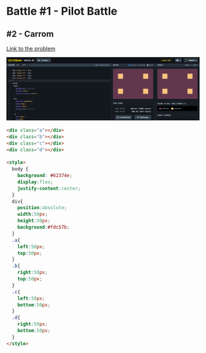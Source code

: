 # Battle #1 - Pilot Battle

## #2 - Carrom

[Link to the problem](https://cssbattle.dev/play/2)

![result](./images/02_carrom.png)

```html
<div class="a"></div>
<div class="b"></div>
<div class="c"></div>
<div class="d"></div>

<style>
  body {
    background: #62374e;
    display:flex;
    justify-content:center;
  }
  div{
    position:absolute;
    width:50px;
    height:50px;
    background:#fdc57b;
  }
  .a{
    left:50px;
    top:50px;
  }
  .b{
    right:50px;
    top:50px;
  }
  .c{
    left:50px;
    bottom:50px;
  }
  .d{
    right:50px;
    bottom:50px;
  }
</style>
```
